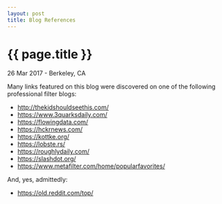 ```yaml
---
layout: post
title: Blog References
---
```


{{ page.title }}
================

<p class="meta">26 Mar 2017 - Berkeley, CA</p>

Many links featured on this blog were discovered on one of the following professional filter blogs:

* <http://thekidshouldseethis.com/>
* <https://www.3quarksdaily.com/>
* <https://flowingdata.com/>
* <https://hckrnews.com/>
* <https://kottke.org/>
* <https://lobste.rs/>
* <https://roughlydaily.com/>
* <https://slashdot.org/>
* <https://www.metafilter.com/home/popularfavorites/>

And, yes, admittedly:

* <https://old.reddit.com/top/>